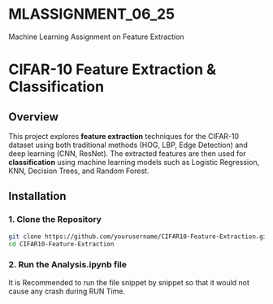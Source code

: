 # MLASSIGNMENT_06_25
Machine Learning Assignment on Feature Extraction
# CIFAR-10 Feature Extraction & Classification

## Overview
This project explores **feature extraction** techniques for the CIFAR-10 dataset using both traditional methods (HOG, LBP, Edge Detection) and deep learning (CNN, ResNet). The extracted features are then used for **classification** using machine learning models such as Logistic Regression, KNN, Decision Trees, and Random Forest.

## Installation
### 

### **1. Clone the Repository**
```bash
git clone https://github.com/yourusername/CIFAR10-Feature-Extraction.git
cd CIFAR10-Feature-Extraction

```
### **2. Run the Analysis.ipynb file**
It is Recommended to run the file snippet by snippet so that it would not cause any crash during RUN Time.


